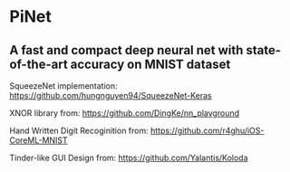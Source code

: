 # PiNet
## A fast and compact deep neural net with state-of-the-art accuracy on MNIST dataset

SqueezeNet implementation: https://github.com/hungnguyen94/SqueezeNet-Keras

XNOR library from: https://github.com/DingKe/nn_playground

Hand Written Digit Recoginition from: https://github.com/r4ghu/iOS-CoreML-MNIST

Tinder-like GUI Design from: https://github.com/Yalantis/Koloda

